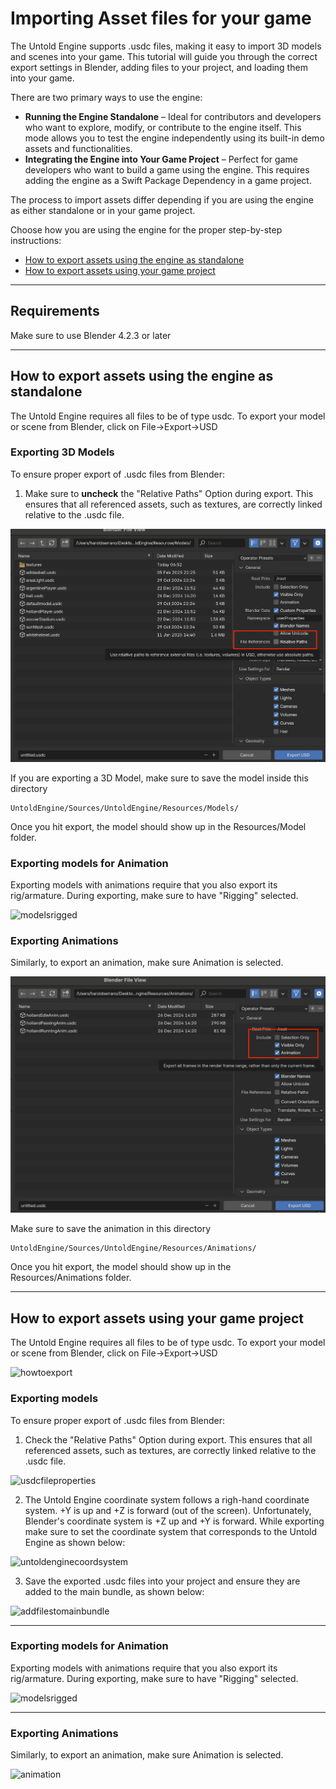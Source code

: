 # Importing Asset files for your game

The Untold Engine supports .usdc files, making it easy to import 3D models and scenes into your game. This tutorial will guide you through the correct export settings in Blender, adding files to your project, and loading them into your game.

There are two primary ways to use the engine:

- **Running the Engine Standalone** – Ideal for contributors and developers who want to explore, modify, or contribute to the engine itself. This mode allows you to test the engine independently using its built-in demo assets and functionalities.
- **Integrating the Engine into Your Game Project** – Perfect for game developers who want to build a game using the engine. This requires adding the engine as a Swift Package Dependency in a game project.


The process to import assets differ depending if you are using the engine as either standalone or in your game project. 

Choose how you are using the engine for the proper step-by-step instructions:

- [How to export assets using the engine as standalone](#How-to-export-assets-using-the-engine-as-standalone)
- [How to export assets using your game project](#How-to-export-assets-using-your-game-project)


---

## Requirements

Make sure to use Blender 4.2.3 or later

---

## How to export assets using the engine as standalone

The Untold Engine requires all files to be of type usdc. To export your model or scene from Blender, click on File->Export->USD

### Exporting 3D Models

To ensure proper export of .usdc files from Blender:

1. Make sure to **uncheck** the "Relative Paths" Option during export. This ensures that all referenced assets, such as textures, are correctly linked relative to the .usdc file.


![howtoexport](../images/howtoexportStandalone.png)


If you are exporting a 3D Model, make sure to save the model inside this directory

```
UntoldEngine/Sources/UntoldEngine/Resources/Models/
```

Once you hit export, the model should show up in the Resources/Model folder.

### Exporting models for Animation

Exporting models with animations require that you also export its rig/armature. During exporting, make sure to have "Rigging" selected.

![modelsrigged](../images/modelsriggedexportblender.png)

### Exporting Animations

Similarly, to export an animation, make sure Animation is selected.

![animation](../images/animationexportblenderStandalone.png)

Make sure to save the animation in this directory

```
UntoldEngine/Sources/UntoldEngine/Resources/Animations/
```

Once you hit export, the model should show up in the Resources/Animations folder.

---

## How to export assets using your game project

The Untold Engine requires all files to be of type usdc. To export your model or scene from Blender, click on File->Export->USD

![howtoexport](../images/howtoexport.png)

### Exporting models 

To ensure proper export of .usdc files from Blender:

1. Check the "Relative Paths" Option during export. This ensures that all referenced assets, such as textures, are correctly linked relative to the .usdc file.

![usdcfileproperties](../images/modelexportblender.png)

2. The Untold Engine coordinate system follows a righ-hand coordinate system. +Y is up and +Z is forward (out of the screen). Unfortunately, Blender's coordinate system is +Z up and +Y is forward. While exporting make sure to set the coordinate system that corresponds to the Untold Engine as shown below:

![untoldenginecoordsystem](../images/untoldcoordsystem.png)

3. Save the exported .usdc files into your project and ensure they are added to the main bundle, as shown below:

![addfilestomainbundle](../images/addfilestomainbundle.png)

---

### Exporting models for Animation

Exporting models with animations require that you also export its rig/armature. During exporting, make sure to have "Rigging" selected.

![modelsrigged](../images/modelsriggedexportblender.png)

---

### Exporting Animations

Similarly, to export an animation, make sure Animation is selected.

![animation](../images/animationexportblender.png)
